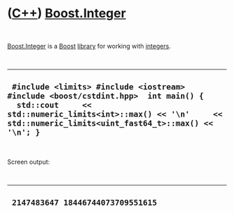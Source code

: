 
 

 

 

 

 

([C++](Cpp.md)) [Boost.Integer](CppInteger.md)
================================================

 

[Boost.Integer](CppInteger.md) is a [Boost](CppBoost.md)
[library](CppLibrary.md) for working with [integers](CppInt.md).

 

  ------------------------------------------------------------------------------------------------------------------------------------------------------------------------------------------------------------
  ` #include <limits> #include <iostream> #include <boost/cstdint.hpp>  int main() {   std::cout     << std::numeric_limits<int>::max() << '\n'     << std::numeric_limits<uint_fast64_t>::max() << '\n'; }`
  ------------------------------------------------------------------------------------------------------------------------------------------------------------------------------------------------------------

 

Screen output:

 

  ------------------------------------
  ` 2147483647 18446744073709551615`
  ------------------------------------

 

 

 

 

 

 

